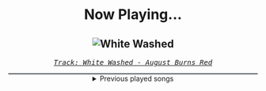 <div align="center"> 
<h1>Now Playing...</h1>

![White Washed](https://i.scdn.co/image/ab67616d00001e021cb2f0e572bf1b18a058af9a)
--
_<samp><a href="https://open.spotify.com/track/0jCUZSnjn6hxp7zgX3h2rF">Track: White Washed - August Burns Red</a></samp>_

<div style="border: 1px #4B5054 solid"></div>
<details>
  <summary>
    Previous played songs
  </summary>
  <table>
    <thead>
      <tr>
        <th>
          Artist
        </th>
        <th>
          Song
        </th>
        <th>
          Link
        </th>
      </tr>
    </thead>
    <tbody>
      <tr><td>August Burns Red</td><td>White Washed</td><td><a href="https://open.spotify.com/track/0jCUZSnjn6hxp7zgX3h2rF">https://open.spotify.com/track/0jCUZSnjn6hxp7zgX3h2rF</a></td></tr><tr><td>3TEETH</td><td>EXXXIT</td><td><a href="https://open.spotify.com/track/1B0mpLHHpPJ6oyGa1YeljL">https://open.spotify.com/track/1B0mpLHHpPJ6oyGa1YeljL</a></td></tr><tr><td>The Devil Wears Prada</td><td>Danger: Wildman</td><td><a href="https://open.spotify.com/track/1okd0AdSAmPxGOb7z4jFB7">https://open.spotify.com/track/1okd0AdSAmPxGOb7z4jFB7</a></td></tr><tr><td>Periphery</td><td>Scarlet</td><td><a href="https://open.spotify.com/track/3oKd79SzqVkiel75QUZxAy">https://open.spotify.com/track/3oKd79SzqVkiel75QUZxAy</a></td></tr><tr><td>The Algorithm</td><td>floating point</td><td><a href="https://open.spotify.com/track/6RyIiYvJLW4ak6IXN1eEQp">https://open.spotify.com/track/6RyIiYvJLW4ak6IXN1eEQp</a></td></tr><tr><td>GHØSTKID</td><td>START A FIGHT</td><td><a href="https://open.spotify.com/track/4IpxiuVGNYouauSKLDlATj">https://open.spotify.com/track/4IpxiuVGNYouauSKLDlATj</a></td></tr><tr><td>Bury Tomorrow</td><td>Heretic (feat. Loz Taylor)</td><td><a href="https://open.spotify.com/track/1lHqZm5MsAc7wZ7W95KcOe">https://open.spotify.com/track/1lHqZm5MsAc7wZ7W95KcOe</a></td></tr><tr><td>Bury Tomorrow</td><td>Wrath</td><td><a href="https://open.spotify.com/track/6LukTyIQxWTx98Ov4tp7jx">https://open.spotify.com/track/6LukTyIQxWTx98Ov4tp7jx</a></td></tr><tr><td>Citizen Soldier</td><td>Afterlife</td><td><a href="https://open.spotify.com/track/7bKfDP3DQQMmybmvoLtNLC">https://open.spotify.com/track/7bKfDP3DQQMmybmvoLtNLC</a></td></tr><tr><td>Citizen Soldier</td><td>Afterlife</td><td><a href="https://open.spotify.com/track/7bKfDP3DQQMmybmvoLtNLC">https://open.spotify.com/track/7bKfDP3DQQMmybmvoLtNLC</a></td></tr><tr><td>Citizen Soldier</td><td>Afterlife</td><td><a href="https://open.spotify.com/track/7bKfDP3DQQMmybmvoLtNLC">https://open.spotify.com/track/7bKfDP3DQQMmybmvoLtNLC</a></td></tr><tr><td>Drowning Pool</td><td>One Finger and a Fist</td><td><a href="https://open.spotify.com/track/6PdEKf8CyyZfrFAGFi37gb">https://open.spotify.com/track/6PdEKf8CyyZfrFAGFi37gb</a></td></tr><tr><td>Line So Thin</td><td>Done With Everything</td><td><a href="https://open.spotify.com/track/5iJ4r3UYxNwJFX0dkV3QAr">https://open.spotify.com/track/5iJ4r3UYxNwJFX0dkV3QAr</a></td></tr><tr><td>The Raven Age</td><td>Serpents Tongue</td><td><a href="https://open.spotify.com/track/4XfyJeefnHOUOvotLyyIUV">https://open.spotify.com/track/4XfyJeefnHOUOvotLyyIUV</a></td></tr><tr><td>Celldweller</td><td>Electric Eye - Prolix Remix</td><td><a href="https://open.spotify.com/track/5bnOM4kgO5ZZilLQYcYjoe">https://open.spotify.com/track/5bnOM4kgO5ZZilLQYcYjoe</a></td></tr><tr><td>Essenger</td><td>Sanctum Eternal</td><td><a href="https://open.spotify.com/track/2UwNtOkFQgDmuzQsu60zDR">https://open.spotify.com/track/2UwNtOkFQgDmuzQsu60zDR</a></td></tr><tr><td>Three Days Grace</td><td>So Called Life</td><td><a href="https://open.spotify.com/track/1QTQ3VNzabl4yF5GJE6hhK">https://open.spotify.com/track/1QTQ3VNzabl4yF5GJE6hhK</a></td></tr><tr><td>Sabaton</td><td>Fields of Verdun</td><td><a href="https://open.spotify.com/track/2VS1jveuhfU7Latlgfh62T">https://open.spotify.com/track/2VS1jveuhfU7Latlgfh62T</a></td></tr><tr><td>Motionless In White</td><td>Red, White & Boom (feat. Caleb Shomo)</td><td><a href="https://open.spotify.com/track/0JGfANN7zFpb3NbRzYKXrp">https://open.spotify.com/track/0JGfANN7zFpb3NbRzYKXrp</a></td></tr><tr><td>Amaranthe</td><td>Archangel</td><td><a href="https://open.spotify.com/track/63aGgWIoGfl3wxykzje8eJ">https://open.spotify.com/track/63aGgWIoGfl3wxykzje8eJ</a></td></tr>
    </tbody>
  </table>
</details>

</div>
